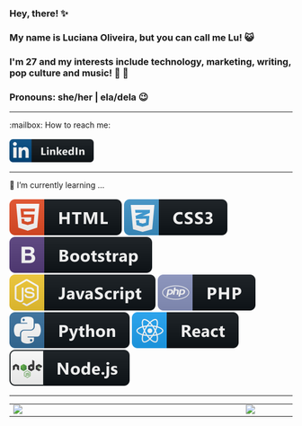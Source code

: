 ### Hey, there! :sparkles:
### My name is Luciana Oliveira, but you can call me Lu! :smiley_cat:
### I'm 27 and my interests include technology, marketing, writing, pop culture and music! :ghost: :guitar:
### Pronouns: she/her | ela/dela 😉
<hr>

  <p> 
    :mailbox: How to reach me: 
    <br> 
    <br>
    <a href="https://www.linkedin.com/in/lucoliv/" target="_blank"><img width="150px" src=https://raw.githubusercontent.com/MikeCodesDotNET/ColoredBadges/master/svg/social/linkedin.svg></a> 
  </p>
<hr>
  <p>
    🌱 I’m currently learning ...
      <br>
      <br>
      <img src=https://raw.githubusercontent.com/MikeCodesDotNET/ColoredBadges/master/svg/dev/languages/html.svg>
      <img src=https://raw.githubusercontent.com/MikeCodesDotNET/ColoredBadges/master/svg/dev/languages/css3.svg>
      <img src=https://raw.githubusercontent.com/MikeCodesDotNET/ColoredBadges/master/svg/dev/frameworks/bootstrap.svg>
      <img src=https://raw.githubusercontent.com/MikeCodesDotNET/ColoredBadges/master/svg/dev/languages/js.svg>
      <img src=https://raw.githubusercontent.com/MikeCodesDotNET/ColoredBadges/master/svg/dev/languages/php.svg>
      <img src=https://raw.githubusercontent.com/MikeCodesDotNET/ColoredBadges/master/svg/dev/languages/python.svg>
      <img src=https://raw.githubusercontent.com/MikeCodesDotNET/ColoredBadges/master/svg/dev/frameworks/react.svg>
      <img src=https://raw.githubusercontent.com/MikeCodesDotNET/ColoredBadges/master/svg/dev/frameworks/nodejs.svg>
   </p>
  <hr>
<center>
<table>
    <tr>
        <td><img width="400px" align="left" src="https://github-readme-stats.vercel.app/api/top-langs/?username=luc0liv&hide=html&layout=compact&theme=synthwave" /></td>
        <td><img width="495px" align="left" src="https://github-readme-stats.vercel.app/api?username=luc0liv&theme=synthwave"/></td>
    </tr>   
</table>
</center> 



<!--
**luc0liv/luc0liv** is a ✨ _special_ ✨ repository because its `README.md` (this file) appears on your GitHub profile.

Here are some ideas to get you started:

- 🔭 I’m currently working on ...
- 🌱 I’m currently learning ...
- 👯 I’m looking to collaborate on ...
- 🤔 I’m looking for help with ...
- 💬 Ask me about ...
- 📫 How to reach me: ...
- 😄 Pronouns: ...
- ⚡ Fun fact: ...
-->

